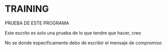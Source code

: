 # TRAINING
PRUEBA DE ESTE PROGRAMA 

Este escrito es solo una prueba de lo que tendre que hacer, creo

No se donde especificamente debo de escribir el mensaje de compromiso
